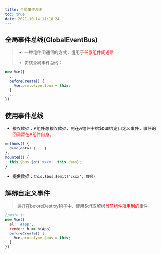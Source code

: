 ```yaml
---
title: 全局事件总线
toc: true
date: 2021-10-14 11:18:24
---
```


## 全局事件总线(GlobalEventBus)

>- 一种组件间通信的方式，适用于<span style="color: red">任意组件间通信</span>

>- 安装全局事件总线：
```js
new Vue({
  ...
  beforeCreate() {
    Vue.prototype.$bus = this;
  }
  ...
})
```

## 使用事件总线
- 接收数据：A组件想接收数据，则在A组件中给$bus绑定自定义事件，事件的<span style="color:red">回调留在A组件自身。</span>
```js
methods() {
  demo(data) {....}
},
mounted() {
  this.$bus.$on('xxxx', this.demo);
}
```

- 提供数据：`this.$bus.$emit('xxxx', 数据)`

## 解绑自定义事件
>最好在beforeDestroy钩子中，使用$off取解绑<span style="color:red">当前组件所用到的</span>事件。

```js
//main.js
new Vue({
  el: '#app',
  render: h => h(App),
  beforeCreate() {
    Vue.prototype.$bus = this;
  }
})
````